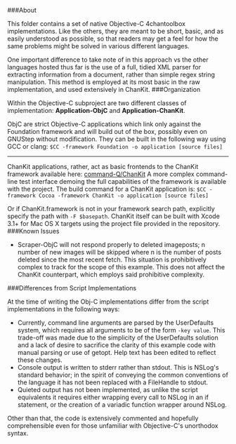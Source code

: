 ###About

This folder contains a set of native Objective-C 4chantoolbox implementations. Like the others, they are meant to be short, basic, and as easily understood as possible, so that readers may get a feel for how the same problems might be solved in various different languages.

One important difference to take note of in this approach vs the other languages hosted thus far is the use of a full, tidied XML parser for extracting information from a document, rather than simple regex string manipulation. This method is employed at its most basic in the raw implementation, and used extensively in ChanKit.
###Organization

Within the Objective-C subproject are two different classes of implementation: **Application-ObjC** and **Application-ChanKit**.

ObjC are strict Objective-C applications which link only against the Foundation framework and will build out of the box, possibly even on GNUStep without modification. They can be built in the following way using GCC or clang:
 `$CC -framework Foundation -o application [source files]`
- - -
ChanKit applications, rather, act as basic frontends to the ChanKit framework available here: [command-Q/ChanKit](http://github.com/command-Q/ChanKit)
A more complex command-line test interface demoing the full capabilities of the framework is available with the project.
The build command for a ChanKit application is:
`$CC -framework Cocoa -framework ChanKit -o application [source files]`

Or if ChanKit.framework is not in your framework search path, explicitly specify the path with `-F $basepath`.
ChanKit itself can be built with Xcode 3.1+ for Mac OS X targets using the project file provided in the repository.
###Known Issues

* Scraper-ObjC will not respond properly to deleted imageposts; n number of new images will be skipped where n is the number of posts deleted since the most recent fetch. This situation is prohibitively complex to track for the scope of this example. This does not affect the ChanKit counterpart, which employs said prohibitive complexity.

###Differences from Script Implementations

At the time of writing the Obj-C implementations differ from the script implementations in the following ways:

* Currently, command line arguments are parsed by the UserDefaults system, which requires all arguments to be of the form `-key value`. This trade-off was made due to the simplicity of the UserDefaults solution and a lack of desire to sacrifice the clarity of this example code with manual parsing or use of getopt. Help text has been edited to reflect these changes.
* Console output is written to stderr rather than stdout. This is NSLog's standard behavior; in the spirit of conveying the common conventions of the language it has not been replaced with a FileHandle to stdout.
* Quieted output has not been implemented, as unlike the script equivalents it requires either wrapping every call to NSLog in an if statement, or the creation of a variadic function wrapper around NSLog.

Other than that, the code is extensively commented and hopefully comprehensible even for those unfamiliar with Objective-C's unorthodox syntax.